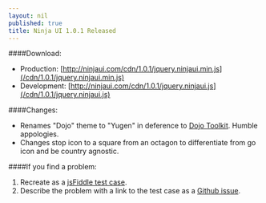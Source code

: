 ```yaml
---
layout: nil
published: true
title: Ninja UI 1.0.1 Released
---
```

####Download:
* Production: [http://ninjaui.com/cdn/1.0.1/jquery.ninjaui.min.js](/cdn/1.0.1/jquery.ninjaui.min.js)
* Development: [http://ninjaui.com/cdn/1.0.1/jquery.ninjaui.js](/cdn/1.0.1/jquery.ninjaui.js)

####Changes:
* Renames "Dojo" theme to "Yugen" in deference to [Dojo Toolkit](http://dojotoolkit.org). Humble appologies.
* Changes stop icon to a square from an octagon to differentiate from go icon and be country agnostic.

####If you find a problem:
1. Recreate as a [jsFiddle test case](http://jsfiddle.net/ninja/3kcwS/1/).
2. Describe the problem with a link to the test case as a [Github issue](https://github.com/ninja/ui/issues).
